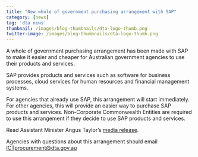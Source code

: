 ```yaml
---
title: "New whole of government purchasing arrangement with SAP"
category: [news]
tag: 'dta news'
thumbnail: /images/blog-thumbnails/dta-logo-thumb.png
twitter-image: /images/blog-thumbnails/dta-logo-thumb.png
---
```


A whole of government purchasing arrangement has been made with SAP to make it easier and cheaper for Australian government agencies to use their products and services. 

SAP provides products and services such as software for business processes, cloud services for human resources and financial management systems. 

For agencies that already use SAP, this arrangement will start immediately. For other agencies, this will provide an easier way to purchase SAP products and services. Non-Corporate Commonwealth Entities are required to use this arrangement if they decide to use SAP products and services.

Read Assistant Minister Angus Taylor’s [media release](https://ministers.pmc.gov.au/taylor/2017/savings-government-new-sap-australia-agreement).

Agencies with questions about this arrangement should email [ICTprocurement@dta.gov.au](mailto:ICTprocurement@dta.gov.au)

